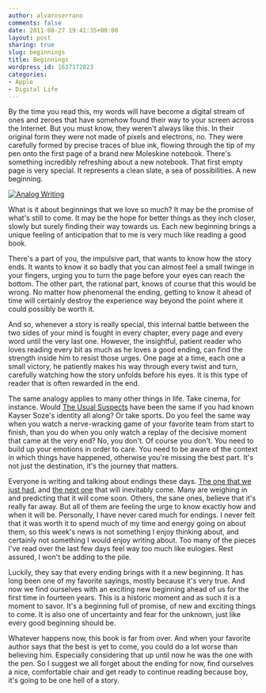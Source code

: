 ```yaml
---
author: alvaroserrano
comments: false
date: 2011-08-27 19:41:35+00:00
layout: post
sharing: true
slug: beginnings
title: Beginnings
wordpress_id: 1637172823
categories:
- Apple
- Digital Life
---
```


By the time you read this, my words will have become a digital stream of ones and zeroes that have somehow found their way to your screen across the Internet. But you must know, they weren't always like this. In their original form they were not made of pixels and electrons, no. They were carefully formed by precise traces of blue ink, flowing through the tip of my pen onto the first page of a brand new Moleskine notebook. There's something incredibly refreshing about a new notebook. That first empty page is very special. It represents a clean slate, a sea of possibilities. A new beginning.

[![Analog Writing](/assets/images/flickr/6086174290_9eea892552.jpg)](http://www.flickr.com/photos/analogsenses/6086174290/)

What is it about beginnings that we love so much? It may be the promise of what's still to come. It may be the hope for better things as they inch closer, slowly but surely finding their way towards us. Each new beginning brings a unique feeling of anticipation that to me is very much like reading a good book.

There's a part of you, the impulsive part, that wants to know how the story ends. It wants to know it so badly that you can almost feel a small twinge in your fingers, urging you to turn the page before your eyes can reach the bottom. The other part, the rational part, knows of course that this would be wrong. No matter how phenomenal the ending, getting to know it ahead of time will certainly destroy the experience way beyond the point where it could possibly be worth it.

And so, whenever a story is really special, this internal battle between the two sides of your mind is fought in every chapter, every page and every word until the very last one. However, the insightful, patient reader who loves reading every bit as much as he loves a good ending, can find the strength inside him to resist those urges. One page at a time, each one a small victory, he patiently makes his way through every twist and turn, carefully watching how the story unfolds before his eyes. It is this type of reader that is often rewarded in the end.

The same analogy applies to many other things in life. Take cinema, for instance. Would [The Usual Suspects](http://www.imdb.com/title/tt0114814/) have been the same if you had known Kayser Soze's identity all along? Or take sports. Do you feel the same way when you watch a nerve-wracking game of your favorite team from start to finish, than you do when you only watch a replay of the decisive moment that came at the very end? No, you don't. Of course you don't. You need to build up your emotions in order to care. You need to be aware of the context in which things have happened, otherwise you're missing the best part. It's not just the destination, it's the journey that matters.

Everyone is writing and talking about endings these days. [The one that we just had](http://www.apple.com/pr/library/2011/08/24Letter-from-Steve-Jobs.html), and [the next one](http://arstechnica.com/apple/news/2011/08/tim-cook-e-mail-to-apple-employees-apple-is-not-going-to-change.ars) that will inevitably come. Many are weighing in and predicting that it will come soon. Others, the sane ones, believe that it's really far away. But all of them are feeling the urge to know exactly how and when it will be. Personally, I have never cared much for endings. I never felt that it was worth it to spend much of my time and energy going on about them, so this week's news is not something I enjoy thinking about, and certainly not something I would enjoy writing about. Too many of the pieces I've read over the last few days feel way too much like eulogies. Rest assured, I won't be adding to the pile.

Luckily, they say that every ending brings with it a new beginning. It has long been one of my favorite sayings, mostly because it's very true. And now we find ourselves with an exciting new beginning ahead of us for the first time in fourteen years. This is a historic moment and as such it is a moment to savor. It's a beginning full of promise, of new and exciting things to come. It is also one of uncertainty and fear for the unknown, just like every good beginning should be.

Whatever happens now, this book is far from over. And when your favorite author says that the best is yet to come, you could do a lot worse than believing him. Especially considering that up until now he was the one with the pen. So I suggest we all forget about the ending for now, find ourselves a nice, comfortable chair and get ready to continue reading because boy, it's going to be one hell of a story.
